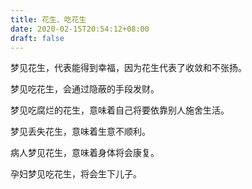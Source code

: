 ```yaml
---
title: 花生、吃花生
date: 2020-02-15T20:54:12+08:00
draft: false
---
```


梦见花生，代表能得到幸福，因为花生代表了收敛和不张扬。



梦见吃花生，会通过隐蔽的手段发财。



梦见吃腐烂的花生，意味着自己将要依靠别人施舍生活。



梦见丢失花生，意味着生意不顺利。



病人梦见花生，意味着身体将会康复。



孕妇梦见吃花生，将会生下儿子。


